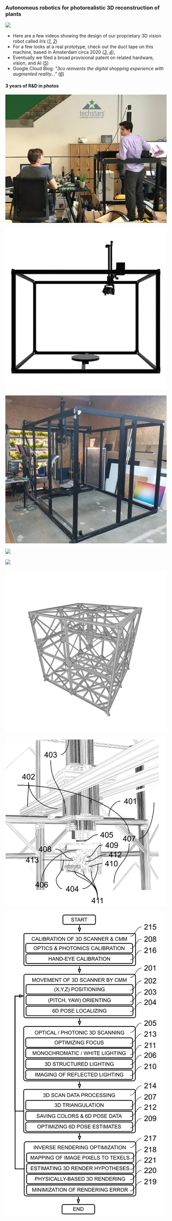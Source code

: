 ### Autonomous robotics for photorealistic 3D reconstruction of plants
![](../media/iris1.gif)
  - Here are a few videos showing the design of our proprietary 3D vision robot called _Iris_ ([_1_](https://www.3co.ai/iris1.mp4), [_2_](https://www.3co.ai/iris_3d.mp4))
  - For a few looks at a real prototype, check out the duct tape on this machine, based in Amsterdam circa 2020 ([_3_](https://www.3co.ai/iris_by_3co.mp4), [_4_](https://www.3co.ai/iris_vision.mp4)), 
  - Eventually we filed a broad provisional patent on related hardware, vision, and AI ([_5_](https://www.3co.ai/inverse_rendering_with_3d_coordinate_measuring_machines.pdf))
  - Google Cloud Blog: _"3co reinvents the digital shopping experience with augmented reality..."_ ([_6_](https://cloud.google.com/blog/topics/startups/3co-scales-ar-commerce-with-3d-scanning))

#### 3 years of R&D in photos
![](../media/3cobot.jpg)

![](../media/iris_3d_1.png)

![](../media/iris_in_amsterdam_2020.jpg)

![](../media/calibration.jpg)

![](../media/iris_vision.gif)

![](../media/frame_design.png)

![](../media/iris_visual_diagram.png)

![](../media/iris_conceptual_diagram.png)
